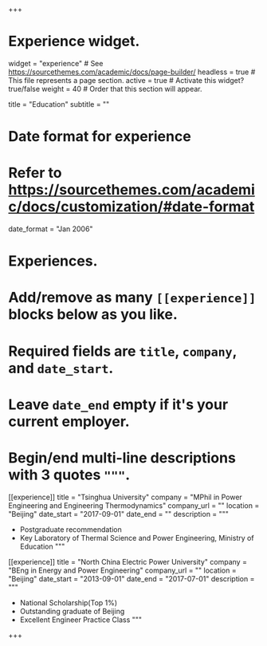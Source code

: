 +++
# Experience widget.
widget = "experience"  # See https://sourcethemes.com/academic/docs/page-builder/
headless = true  # This file represents a page section.
active = true  # Activate this widget? true/false
weight = 40  # Order that this section will appear.

title = "Education"
subtitle = ""

# Date format for experience
#   Refer to https://sourcethemes.com/academic/docs/customization/#date-format
date_format = "Jan 2006"

# Experiences.
#   Add/remove as many `[[experience]]` blocks below as you like.
#   Required fields are `title`, `company`, and `date_start`.
#   Leave `date_end` empty if it's your current employer.
#   Begin/end multi-line descriptions with 3 quotes `"""`.
[[experience]]
  title = "Tsinghua University"
  company = "MPhil in Power Engineering and Engineering Thermodynamics"
  company_url = ""
  location = "Beijing"
  date_start = "2017-09-01"
  date_end = ""
  description = """
* Postgraduate recommendation
* Key Laboratory of Thermal Science and Power Engineering, Ministry of Education
  """

[[experience]]
  title = "North China Electric Power University"
  company = "BEng in Energy and Power Engineering"
  company_url = ""
  location = "Beijing"
  date_start = "2013-09-01"
  date_end = "2017-07-01"
  description = """
* National Scholarship(Top 1%) 
* Outstanding graduate of Beijing
* Excellent Engineer Practice Class
  """

+++

